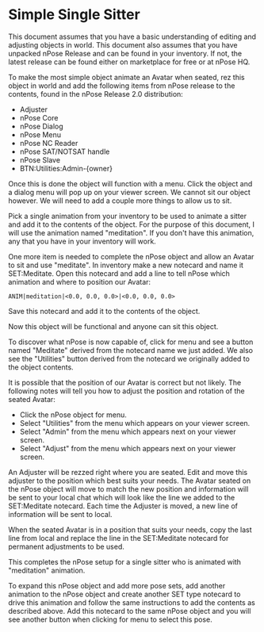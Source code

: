 Simple Single Sitter
====================
This document assumes that you have a basic understanding of editing and adjusting objects in world.
This document also assumes that you have unpacked nPose Release and can be found in your inventory.  If not, the latest release can be found either on marketplace for free or at nPose HQ.

To make the most simple object animate an Avatar when seated, rez this object in world and add the following items from nPose release to the contents, found in the nPose Release 2.0 distribution:
* Adjuster
* nPose Core
* nPose Dialog
* nPose Menu
* nPose NC Reader
* nPose SAT/NOTSAT handle
* nPose Slave
* BTN:Utilities:Admin-{owner}

Once this is done the object will function with a menu.  Click the object and a dialog menu will pop up on your viewer screen.  We cannot sit our object however.  We will need to add a couple more things to allow us to sit.

Pick a single animation from your inventory to be used to animate a sitter and add it to the contents of the object.  For the purpose of this document, I will use the animation named "meditation".  If you don't have this animation, any that you have in your inventory will work.

One more item is needed to complete the nPose object and allow an Avatar to sit and use "meditate".  In inventory make a new notecard and name it SET:Meditate.  Open this notecard and add a line to tell nPose which animation and where to position our Avatar:

`ANIM|meditation|<0.0, 0.0, 0.0>|<0.0, 0.0, 0.0>`

Save this notecard and add it to the contents of the object.

Now this object will be functional and anyone can sit this object.

To discover what nPose is now capable of, click for menu and see a button named "Meditate" derived from the notecard name we just added.  We also see the "Utilities" button derived from the notecard we originally added to the object contents.

It is possible that the position of our Avatar is correct but not likely.  The following notes will tell you how to adjust the position and rotation of the seated Avatar:
* Click the nPose object for menu.
* Select "Utilities" from the menu which appears on your viewer screen.
* Select "Admin" from the menu which appears next on your viewer screen.
* Select "Adjust" from the menu which appears next on your viewer screen.

An Adjuster will be rezzed right where you are seated.  Edit and move this adjuster to the position which best suits your needs.  The Avatar seated on the nPose object will move to match the new position and information will be sent to your local chat which will look like the line we added to the SET:Meditate notecard.  Each time the Adjuster is moved, a new line of information will be sent to local.

When the seated Avatar is in a position that suits your needs, copy the last line from local and replace the line in the SET:Meditate notecard for permanent adjustments to be used.

This completes the nPose setup for a single sitter who is animated with "meditation" animation.

To expand this nPose object and add more pose sets, add another animation to the nPose object and create another SET type notecard to drive this animation and follow the same instructions to add the contents as described above.  Add this notecard to the same nPose object and you will see another button when clicking for menu to select this pose.

